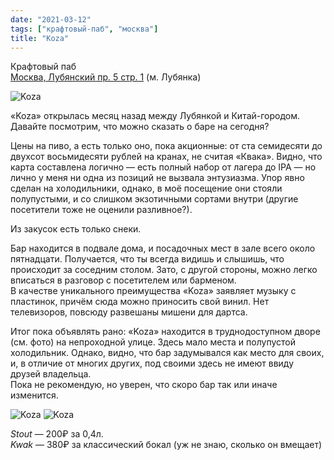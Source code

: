 ```yaml
---
date: "2021-03-12"
tags: ["крафтовый-паб", "москва"]
title: "Koza"
---
```


Крафтовый паб\
[Москва, Лубянский пр. 5 стр. 1](https://goo.gl/maps/nyWj2kNVvCARwavc7) (м. Лубянка)

![Koza](/posts/images/2021-03-12-koza-01.jpg)


«Koza» открылась месяц назад между Лубянкой и Китай-городом. Давайте посмотрим, что можно сказать о баре на сегодня?

<!--more-->

Цены на пиво, а есть только оно, пока акционные: от ста семидесяти до двухсот восьмидесяти рублей на кранах, не считая «Квака». Видно, что карта составлена логично — есть полный набор от лагера до IPA — но лично у меня ни одна из позиций не вызвала энтузиазма. Упор явно сделан на холодильники, однако, в моё посещение они стояли полупустыми, и со слишком экзотичными сортами внутри (другие посетители тоже не оценили разливное?).

Из закусок есть только снеки.

Бар находится в подвале дома, и посадочных мест в зале всего около пятнадцати. Получается, что ты всегда видишь и слышишь, что происходит за соседним столом. Зато, с другой стороны, можно легко вписаться в разговор с посетителем или барменом.\
В качестве уникального преимущества «Koza» заявляет музыку с пластинок, причём сюда можно приносить свой винил. Нет телевизоров, повсюду развешаны мишени для дартса.

Итог пока объявлять рано: «Koza» находится в труднодоступном дворе (см. фото) на непроходной улице. Здесь мало места и полупустой холодильник. Однако, видно, что бар задумывался как место для своих, и, в отличие от многих других, под своими здесь не имеют ввиду друзей владельца.\
Пока не рекомендую, но уверен, что скоро бар так или иначе изменится.

![Koza](/posts/images/2021-03-12-koza-02.jpg)
![Koza](/posts/images/2021-03-12-koza-03.jpg)

_Stout_ — 200₽ за 0,4л.\
_Kwak_ — 380₽ за классический бокал (уж не знаю, сколько он вмещает)